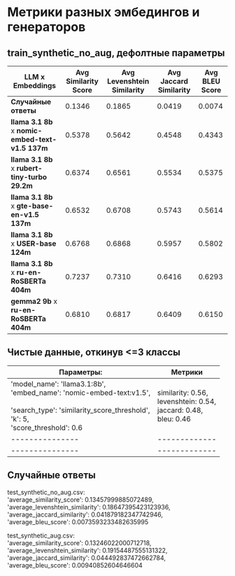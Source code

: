 # Метрики разных эмбедингов и генераторов

## train_synthetic_no_aug, дефолтные параметры

| LLM x Embeddings                                  | Avg Similarity Score | Avg Levenshtein Similarity | Avg Jaccard Similarity | Avg BLEU Score |
|---------------------------------------------------|----------------------|----------------------------|------------------------|----------------|
| **Случайные ответы**                              | 0.1346               | 0.1865                     | 0.0419                 | 0.0074         |
| **llama 3.1 8b** x **nomic-embed-text-v1.5 137m** | 0.5378               | 0.5642                     | 0.4548                 | 0.4343         |
| **llama 3.1 8b** x **rubert-tiny-turbo 29.2m**    | 0.6374               | 0.6561                     | 0.5534                 | 0.5375         |
| **llama 3.1 8b** x **gte-base-en-v1.5 137m**      | 0.6532               | 0.6708                     | 0.5743                 | 0.5614         |
| **llama 3.1 8b** x **USER-base 124m**             | 0.6768               | 0.6868                     | 0.5957                 | 0.5802         |
| **llama 3.1 8b** x **ru-en-RoSBERTa 404m**        | 0.7237               | 0.7310                     | 0.6416                 | 0.6293         |
| **gemma2 9b** x **ru-en-RoSBERTa 404m**           | 0.6810               | 0.6817                     | 0.6409                 | 0.6150         |

## Чистые данные, откинув <=3 классы

|  **Параметры**: | **Метрики** |
| --------------- |-------------|
|   'model_name': 'llama3.1:8b', </br> 'embed_name': 'nomic-embed-text:v1.5',</br> </br>'search_type': 'similarity_score_threshold',</br> 'k': 5,</br> 'score_threshold': 0.6 | similarity: 0.56, </br> levenshtein: 0.54, </br> jaccard: 0.48, </br> bleu: 0.46 |
| --------------- |-------------|
| --------------- |-------------|

## Случайные ответы

test_synthetic_no_aug.csv: \
'average_similarity_score': 0.13457999885072489, \
'average_levenshtein_similarity': 0.18647395423123936, \
'average_jaccard_similarity': 0.041879182347742946, \
'average_bleu_score': 0.0073593233482635995

test_synthetic_aug.csv: \
'average_similarity_score': 0.13246022000712718, \
'average_levenshtein_similarity': 0.19154487555131322, \
'average_jaccard_similarity': 0.044492837472662784, \
'average_bleu_score': 0.00940852604646604
